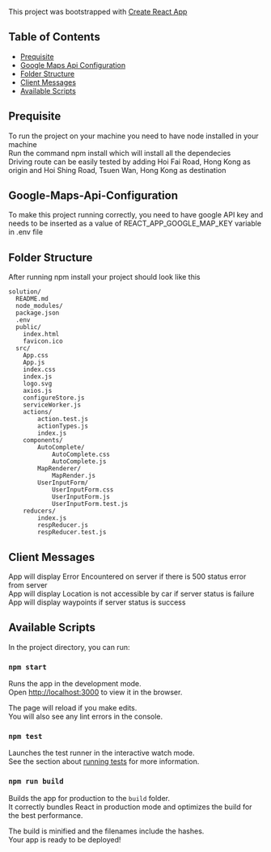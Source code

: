 This project was bootstrapped with [Create React App](https://github.com/facebook/create-react-app)

## Table of Contents

- [Prequisite](#prequisite)
- [Google Maps Api Configuration](#google-maps-api-configuration)
- [Folder Structure](#folder-structure)
- [Client Messages](#client-messages)
- [Available Scripts](#available-scripts)

## Prequisite

To run the project on your machine you need to have node installed in your machine<br>
Run the command npm install which will install all the dependecies<br>
Driving route can be easily tested by adding Hoi Fai Road, Hong Kong as origin and Hoi Shing Road, Tsuen Wan, Hong Kong as destination

## Google-Maps-Api-Configuration

To make this project running correctly, you need to have google API key and needs to be inserted as a value of REACT_APP_GOOGLE_MAP_KEY variable in .env file

## Folder Structure

After running npm install your project should look like this

```
solution/
  README.md
  node_modules/
  package.json
  .env
  public/
    index.html
    favicon.ico
  src/
    App.css
    App.js
    index.css
    index.js
    logo.svg
    axios.js
    configureStore.js
    serviceWorker.js
    actions/
        action.test.js
        actionTypes.js
        index.js
    components/
        AutoComplete/
            AutoComplete.css
            AutoComplete.js
        MapRenderer/
            MapRender.js
        UserInputForm/
            UserInputForm.css
            UserInputForm.js
            UserInputForm.test.js
    reducers/
        index.js
        respReducer.js
        respReducer.test.js
```

## Client Messages

App will display Error Encountered on server if there is 500 status error from server<br>
App will display Location is not accessible by car if server status is failure<br>
App will display waypoints if server status is success

## Available Scripts

In the project directory, you can run:

### `npm start`

Runs the app in the development mode.<br>
Open [http://localhost:3000](http://localhost:3000) to view it in the browser.

The page will reload if you make edits.<br>
You will also see any lint errors in the console.

### `npm test`

Launches the test runner in the interactive watch mode.<br>
See the section about [running tests](https://facebook.github.io/create-react-app/docs/running-tests) for more information.

### `npm run build`

Builds the app for production to the `build` folder.<br>
It correctly bundles React in production mode and optimizes the build for the best performance.

The build is minified and the filenames include the hashes.<br>
Your app is ready to be deployed!
